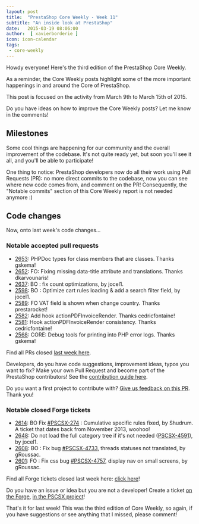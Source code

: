 ```yaml
---
layout: post
title:  "PrestaShop Core Weekly - Week 11"
subtitle: "An inside look at PrestaShop"
date:   2015-03-19 08:06:00
author:  [ xavierborderie ]
icon: icon-calendar
tags:
 - core-weekly
---
```


Howdy everyone!
Here's the third edition of the PrestaShop Core Weekly.

As a reminder, the Core Weekly posts highlight some of the more important happenings in and around the Core of PrestaShop.

This post is focused on the activity from March 9th to March 15th of 2015.

Do you have ideas on how to improve the Core Weekly posts? Let me know in the comments!

## Milestones

Some cool things are happening for our community and the overall improvement of the codebase. It's not quite ready yet, but soon you'll see it all, and you'll be able to participate!

One thing to notice: PrestaShop developers now do all their work using Pull Requests (PR): no more direct commits to the codebase, now you can see where new code comes from, and comment on the PR!
Consequently, the "Notable commits" section of this Core Weekly report is not needed anymore :)

## Code changes

Now, onto last week's code changes...

### Notable accepted pull requests

* [2653](https://github.com/PrestaShop/PrestaShop/pull/2653): PHPDoc types for class members that are classes. Thanks gskema!
* [2652](https://github.com/PrestaShop/PrestaShop/pull/2652): FO: Fixing missing data-title attribute and translations. Thanks dkarvounaris!
* [2637](https://github.com/PrestaShop/PrestaShop/pull/2637): BO : fix count optimizations, by jocel1.
* [2598](https://github.com/PrestaShop/PrestaShop/pull/2598): BO : Optimize cart rules loading & add a search filter field, by jocel1.
* [2589](https://github.com/PrestaShop/PrestaShop/pull/2589): FO VAT field is shown when change country. Thanks prestarocket!
* [2582](https://github.com/PrestaShop/PrestaShop/pull/2582): Add hook actionPDFInvoiceRender. Thanks cedricfontaine!
* [2581](https://github.com/PrestaShop/PrestaShop/pull/2581): Hook actionPDFInvoiceRender consistency. Thanks cedricfontaine!
* [2568](https://github.com/PrestaShop/PrestaShop/pull/2568): CORE: Debug tools for printing into PHP error logs. Thanks gskema!

Find all PRs closed [last week here](https://github.com/PrestaShop/PrestaShop/pulls?page=4&pulls_only=true&q=is%3Apr+merged%3A%3E2015-03-09+is%3Aclosed).

Developers, do you have code suggestions, improvement ideas, typos you want to fix? Make your own Pull Request and become part of the PrestaShop contributors! See the [contribution guide here](http://doc.prestashop.com/display/PS16/Contributing+code+to+PrestaShop).

Do you want a first project to contribute with? [Give us feedback on this PR](https://github.com/PrestaShop/PrestaShop/pull/2631). Thank you!

### Notable closed Forge tickets

* [2614](https://github.com/PrestaShop/PrestaShop/pull/2614): BO Fix [#PSCSX-274](http://forge.prestashop.com/browse/PSCSX-274) : Cumulative specific rules fixed, by Shudrum. A ticket that dates back from November 2013, woohoo!
* [2648](https://github.com/PrestaShop/PrestaShop/pull/2648): Do not load the full category tree if it's not needed ([PSCSX-4591](http://forge.prestashop.com/browse/PSCSX-4591)), by jocel1.
* [2608](https://github.com/PrestaShop/PrestaShop/pull/2608): BO : Fix bug [#PSCSX-4733](http://forge.prestashop.com/browse/PSCSX-4733), threads statuses not translated, by gRoussac.
* [2601](https://github.com/PrestaShop/PrestaShop/pull/2601): FO : Fix css bug [#PSCSX-4757](http://forge.prestashop.com/browse/PSCSX-4757), display nav on small screens, by gRoussac.

Find all Forge tickets closed last week here: [click here](http://forge.prestashop.com/browse/PSCSX-4796?jql=project%20%3D%20PSCSX%20AND%20status%20in%20%28Resolved%2C%20Closed%29%20AND%20resolution%20in%20%28Fixed%2C%20Done%29%20AND%20resolved%20%3E%3D%202015-03-09%20AND%20resolved%20%3C%3D%202015-03-15%20ORDER%20BY%20updated%20DESC)!

Do you have an issue or idea but you are not a developer! Create a ticket [on the Forge](http://forge.prestashop.com/), [in the PSCSX project](http://forge.prestashop.com/browse/PSCSX/)!

That's it for last week!
This was the third edition of Core Weekly, so again, if you have suggestions or see anything that I missed, please comment!
